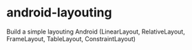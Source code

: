 # android-layouting
Build a simple layouting Android (LinearLayout, RelativeLayout, FrameLayout, TableLayout, ConstraintLayout)
